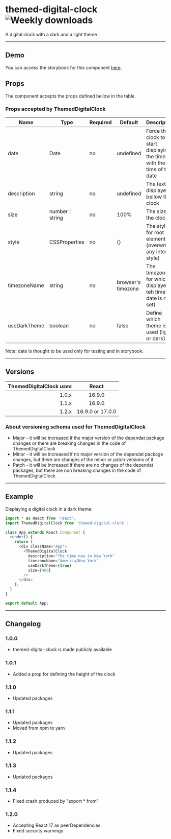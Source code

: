 # themed-digital-clock ![Weekly downloads](https://img.shields.io/npm/dw/themed-digital-clock 'Weekly downloads')

A digital clock with a dark and a light theme

---

## Demo

You can access the storybook for this component [here](https://iulian-radu-at.github.io/themed-digital-clock/).

## Props

The component accepts the props defined bellow in the table.

### Props accepted by ThemedDigitalClock

| Name         | Type             | Required | Default            | Description                                                             |
| ------------ | ---------------- | -------- | ------------------ | ----------------------------------------------------------------------- |
| date         | Date             | no       | undefined          | Force the clock to start displaying the time with the time of this date |
| description  | string           | no       | undefined          | The text displayed bellow the clock                                     |
| size         | number \| string | no       | 100%               | The size of the clock                                                   |
| style        | CSSProperties    | no       | {}                 | The style for root element (overwrite any internal style)               |
| timezoneName | string           | no       | browser's timezone | The timezone for which is displayed teh time (if date is not set)       |
| useDarkTheme | boolean          | no       | false              | Define which theme is used (light or dark)                              |

Note: date is thought to be used only for testing and in storybook.

---

## Versions

| ThemedDigitalClock _uses_ |      React       |
| ------------------------: | :--------------: |
|                     1.0.x |      16.9.0      |
|                     1.1.x |      16.9.0      |
|                     1.2.x | 16.9.0 or 17.0.0 |

### About versioning schema used for ThemedDigitalClock

- Major - it will be increased if the major version of the dependat package changes or there are breaking changes in the code of ThemedDigitalClock
- Minor - it will be increased if no major version of the dependat package changes, but there are changes of the minor or patch versions of it
- Patch - it will be increased if there are no changes of the dependat packages, but there are non breaking changes in the code of ThemedDigitalClock

---

## Example

Displaying a digital clock in a dark theme:

```js
import * as React from 'react';
import ThemedDigitalClock from 'themed-digital-clock';

class App extends React.Component {
  render() {
    return (
      <div className="App">
        <ThemedDigitalClock
          description="The time now in New York"
          timezoneName="America/New_York"
          useDarkTheme={true}
          size={400}
        />
      </div>
    );
  }
}

export default App;
```

---

## Changelog

### 1.0.0

- themed-digital-clock is made publicly available

### 1.0.1

- Added a prop for defining the height of the clock

### 1.1.0

- Updated packages

### 1.1.1

- Updated packages
- Moved from npm to yarn

### 1.1.2

- Updated packages

### 1.1.3

- Updated packages

### 1.1.4

- Fixed crash produced by "export \* from"

### 1.2.0

- Accepting React 17 as peerDependencies
- Fixed security warnings
